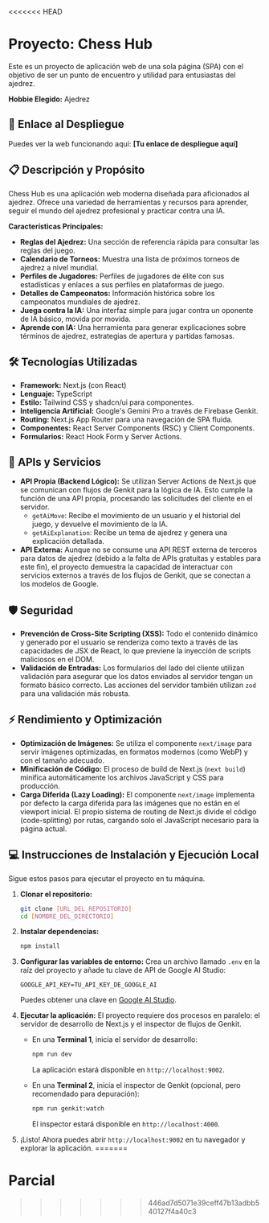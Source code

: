 <<<<<<< HEAD
# Proyecto: Chess Hub

Este es un proyecto de aplicación web de una sola página (SPA) con el objetivo de ser un punto de encuentro y utilidad para entusiastas del ajedrez.

**Hobbie Elegido:** Ajedrez

## 🚀 Enlace al Despliegue

Puedes ver la web funcionando aquí: **[Tu enlace de despliegue aquí]**

## 📋 Descripción y Propósito

Chess Hub es una aplicación web moderna diseñada para aficionados al ajedrez. Ofrece una variedad de herramientas y recursos para aprender, seguir el mundo del ajedrez profesional y practicar contra una IA.

**Características Principales:**

*   **Reglas del Ajedrez:** Una sección de referencia rápida para consultar las reglas del juego.
*   **Calendario de Torneos:** Muestra una lista de próximos torneos de ajedrez a nivel mundial.
*   **Perfiles de Jugadores:** Perfiles de jugadores de élite con sus estadísticas y enlaces a sus perfiles en plataformas de juego.
*   **Detalles de Campeonatos:** Información histórica sobre los campeonatos mundiales de ajedrez.
*   **Juega contra la IA:** Una interfaz simple para jugar contra un oponente de IA básico, movida por movida.
*   **Aprende con IA:** Una herramienta para generar explicaciones sobre términos de ajedrez, estrategias de apertura y partidas famosas.

## 🛠️ Tecnologías Utilizadas

*   **Framework:** Next.js (con React)
*   **Lenguaje:** TypeScript
*   **Estilo:** Tailwind CSS y shadcn/ui para componentes.
*   **Inteligencia Artificial:** Google's Gemini Pro a través de Firebase Genkit.
*   **Routing:** Next.js App Router para una navegación de SPA fluida.
*   **Componentes:** React Server Components (RSC) y Client Components.
*   **Formularios:** React Hook Form y Server Actions.

## 🔗 APIs y Servicios

*   **API Propia (Backend Lógico):** Se utilizan Server Actions de Next.js que se comunican con flujos de Genkit para la lógica de IA. Esto cumple la función de una API propia, procesando las solicitudes del cliente en el servidor.
    *   `getAiMove`: Recibe el movimiento de un usuario y el historial del juego, y devuelve el movimiento de la IA.
    *   `getAiExplanation`: Recibe un tema de ajedrez y genera una explicación detallada.
*   **API Externa:** Aunque no se consume una API REST externa de terceros para datos de ajedrez (debido a la falta de APIs gratuitas y estables para este fin), el proyecto demuestra la capacidad de interactuar con servicios externos a través de los flujos de Genkit, que se conectan a los modelos de Google.

## 🛡️ Seguridad

*   **Prevención de Cross-Site Scripting (XSS):** Todo el contenido dinámico y generado por el usuario se renderiza como texto a través de las capacidades de JSX de React, lo que previene la inyección de scripts maliciosos en el DOM.
*   **Validación de Entradas:** Los formularios del lado del cliente utilizan validación para asegurar que los datos enviados al servidor tengan un formato básico correcto. Las acciones del servidor también utilizan `zod` para una validación más robusta.

## ⚡ Rendimiento y Optimización

*   **Optimización de Imágenes:** Se utiliza el componente `next/image` para servir imágenes optimizadas, en formatos modernos (como WebP) y con el tamaño adecuado.
*   **Minificación de Código:** El proceso de build de Next.js (`next build`) minifica automáticamente los archivos JavaScript y CSS para producción.
*   **Carga Diferida (Lazy Loading):** El componente `next/image` implementa por defecto la carga diferida para las imágenes que no están en el viewport inicial. El propio sistema de routing de Next.js divide el código (code-splitting) por rutas, cargando solo el JavaScript necesario para la página actual.

## 💻 Instrucciones de Instalación y Ejecución Local

Sigue estos pasos para ejecutar el proyecto en tu máquina.

1.  **Clonar el repositorio:**
    ```bash
    git clone [URL_DEL_REPOSITORIO]
    cd [NOMBRE_DEL_DIRECTORIO]
    ```

2.  **Instalar dependencias:**
    ```bash
    npm install
    ```

3.  **Configurar las variables de entorno:**
    Crea un archivo llamado `.env` en la raíz del proyecto y añade tu clave de API de Google AI Studio:
    ```
    GOOGLE_API_KEY=TU_API_KEY_DE_GOOGLE_AI
    ```
    Puedes obtener una clave en [Google AI Studio](https://aistudio.google.com/app/apikey).

4.  **Ejecutar la aplicación:**
    El proyecto requiere dos procesos en paralelo: el servidor de desarrollo de Next.js y el inspector de flujos de Genkit.

    *   En una **Terminal 1**, inicia el servidor de desarrollo:
        ```bash
        npm run dev
        ```
        La aplicación estará disponible en `http://localhost:9002`.

    *   En una **Terminal 2**, inicia el inspector de Genkit (opcional, pero recomendado para depuración):
        ```bash
        npm run genkit:watch
        ```
        El inspector estará disponible en `http://localhost:4000`.

5.  ¡Listo! Ahora puedes abrir `http://localhost:9002` en tu navegador y explorar la aplicación.
=======
# Parcial
>>>>>>> 446ad7d5071e39ceff47b13adbb540127f4a40c3
